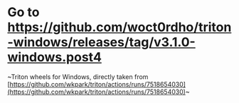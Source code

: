 # Go to https://github.com/woct0rdho/triton-windows/releases/tag/v3.1.0-windows.post4


~Triton wheels for Windows, directly taken from [https://github.com/wkpark/triton/actions/runs/7518654030](https://github.com/wkpark/triton/actions/runs/7518654030)~
